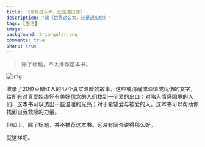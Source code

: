 ```yaml
---
title: 《世界这么大，还是遇见你》
description: "读《世界这么大，还是遇见你》"
tags: [生活]
image:
background: triangular.png
comments: true
share: true
---
```


> 除了标题，不太推荐这本书。

![img](http://img11.360buyimg.com/n0/g12/M00/04/07/rBEQYVGMXEQIAAAAAAdYDZAuvXgAAA1EQMdmJMAB1gl210.jpg)

<!-- more -->

收录了20位豆瓣红人的47个真实温暖的故事，这些或清醒或深情或忧伤的文字，给所有对真爱始终怀有美好信念的人们找到一个爱的出口；对陷入情感困境的人们，这本书可以透出一些温暖的光亮；对于希望爱与被爱的人，这本书可以帮助你找到自我救赎的力量。

但如上，除了标题，并不推荐这本书。远没有简介说得那么好。

就这样吧。
